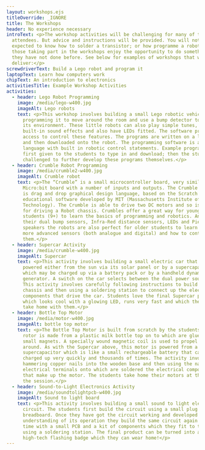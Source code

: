 ```yaml
---
layout: workshops.ejs
titleOverride: _IGNORE
title: The Workshops
header: No experience necessary
introText: <p>The workshop activities will be challenging for many of the
  attendees. But advice and instructions will be provided. You will not be
  expected to know how to solder a transistor; or how programme a robot! Most of
  those taking part in the workshops enjoy the opportunity to do something that
  they have not done before. See below for examples of workshops that we can
  deliver:</p>
screwdriverText: Build a Lego robot and program it
laptopText: Learn how computers work
chipText: An introduction to electronics
activitiesTitle: Example Workshop Activities
activities:
  - header: Lego Robot Programming
    image: /media/lego-w400.jpg
    imageAlt: Lego robots
    text: <p>This workshop involves building a small Lego robotic vehicle and then
      programming it to move around the room and use a bump detector to sense
      its environment. These little robots can also play simple tunes, have
      built-in sound effects and also have LEDs fitted. The software provides
      access to control these features. The programs are written on a laptop PC
      and then downloaded onto the robot. The programming software is a “C like”
      language with built in robotic control statements. Example programs are
      first given to the students to type in and download; then the students are
      challenged to further develop these programs themselves.</p>
  - header: Crumble Robot Programming
    image: /media/crumble2-w400.jpg
    imageAlt: Crumble robot
    text: <p>The “Crumble” is a small microcontroller board, very similar to the BBC
      Micro:bit board with a number of inputs and outputs. The Crumble software
      is drag and drop graphical design language, based on the Scratch
      educational software developed by MIT (Massachusetts Institute of
      Technology). The Crumble is able to drive two DC motors and so is perfect
      for driving a Robot chassis. Crumbles offer a great way for younger
      students (9+) to learn the basics of programming and robotics. And with
      their dual bump sensors, Infra-Red distance sensors, LEDs and Piezo
      speakers the robots are also perfect for older students to learn about
      more advanced sensors (both analogue and digital) and how to control
      them.</p>
  - header: Supercar Activity
    image: /media/crumble-w400.jpg
    imageAlt: Supercar
    text: <p>This activity involves building a small electric car that may be
      powered either from the sun via its solar panel or by a supercapacitor
      which may be charged up via a battery pack or by a handheld dynamo
      generator. A switch on the car selects between the dual power sources.
      This activity involves carefully following instructions to build the
      chassis and then using a soldering station to connect up the electric
      components that drive the car. Students love the final Supercar product
      which looks cool with a glowing LED, runs very fast and which they can
      take home with them.</p>
  - header: Bottle Top Motor
    image: /media/motor-w400.jpg
    imageAlt: bottle top motor
    text: <p>The Bottle Top Motor is built from scratch by the students. The motor
      rotor is made from a plastic milk bottle top on to which are glued four
      small magnets. A specially wound magnetic coil is used to propel the rotor
      around. As with the Supercar above, this motor is powered from a
      supercapacitor which is like a small rechargeable battery that can be
      charged up very quickly and thousands of times. The activity involves
      hammering copper nails into the wooden base and then using the nails as
      electrical terminals onto which are soldered the electrical components
      that make up the motor. The students take home their motors at the end of
      the session.</p>
  - header: Sound-to-Light Electronics Activity
    image: /media/soundtolightpcb-w400.jpg
    imageAlt: Sound to light board
    text: <p>This activity involves building a small sound to light electronic
      circuit. The students first build the circuit using a small plug in
      breadboard. Once they have got the circuit working and developed a basic
      understanding of its operation they build the same circuit again but this
      time with a small PCB and a kit of components which they fit to the board
      using a soldering station. The final product can be turned into a
      high-tech flashing badge which they can wear home!</p>
---
```

